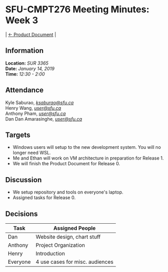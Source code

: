 # SFU-CMPT276 Meeting Minutes: Week 3

| [<- Product Document](../Product-Document.md) |

## Information

**Location:** *SUR 3365*  
**Date:** *January 14, 2019*  
**Time:** *12:30 - 2:00*

## Attendance

Kyle Saburao, *ksaburao@sfu.ca*  
Henry Wang, *user@sfu.ca*  
Anthony Pham, *user@sfu.ca*  
Dan Dan Amarasinghe, *user@sfu.ca*  

## Targets

- Windows users will setup to the new development system. You will no longer need WSL.
- Me and Ethan will work on VM architecture in preparation for Release 1.
- We will finish the Product Document for Release 0.

## Discussion

- We setup repository and tools on everyone's laptop.
- Assigned tasks for Release 0.

## Decisions

|Task|Assigned People|
|----|---------------|
|Dan |Website design, chart stuff|
|Anthony|Project Organization|
|Henry|Introduction|
|Everyone|4 use cases for misc. audiences|
